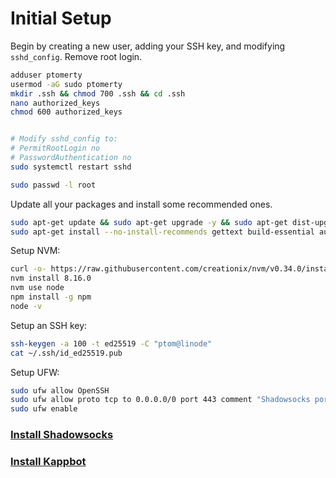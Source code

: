# Initial Setup

Begin by creating a new user, adding your SSH key, and modifying `sshd_config`. Remove root login.

```bash
adduser ptomerty
usermod -aG sudo ptomerty
mkdir .ssh && chmod 700 .ssh && cd .ssh
nano authorized_keys
chmod 600 authorized_keys


# Modify sshd_config to:
# PermitRootLogin no
# PasswordAuthentication no
sudo systemctl restart sshd 

sudo passwd -l root
```

Update all your packages and install some recommended ones.
```bash
sudo apt-get update && sudo apt-get upgrade -y && sudo apt-get dist-upgrade -y && sudo apt-get autoremove -y && sudo apt-get clean
sudo apt-get install --no-install-recommends gettext build-essential autoconf libtool libpcre3-dev libssl-dev asciidoc xmlto libev-dev libc-ares-dev automake libmbedtls-dev libsodium-dev curl cron screen git man-db wamerican ufw
```

Setup NVM:

```bash
curl -o- https://raw.githubusercontent.com/creationix/nvm/v0.34.0/install.sh | bash
nvm install 8.16.0
nvm use node 
npm install -g npm
node -v
```

Setup an SSH key:
```bash
ssh-keygen -a 100 -t ed25519 -C "ptom@linode"
cat ~/.ssh/id_ed25519.pub
```

Setup UFW:
```bash
sudo ufw allow OpenSSH
sudo ufw allow proto tcp to 0.0.0.0/0 port 443 comment "Shadowsocks port"
sudo ufw enable
```

### [Install Shadowsocks](./Shadowsocks-Obfs.md)
### [Install Kappbot](./Kappbot.md)